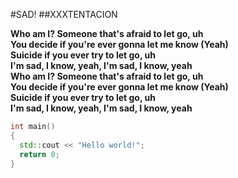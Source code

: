 #SAD!
##XXXTENTACION

**Who am I? Someone that's afraid to let go, uh  
You decide if you're ever gonna let me know (Yeah)  
Suicide if you ever try to let go, uh  
I'm sad, I know, yeah, I'm sad, I know, yeah  
Who am I? Someone that's afraid to let go, uh  
You decide if you're ever gonna let me know (Yeah)  
Suicide if you ever try to let go, uh  
I'm sad, I know, yeah, I'm sad, I know, yeah**

```c++
int main()  
{  
  std::cout << "Hello world!";  
  return 0;  
}
```
